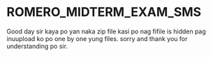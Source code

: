 # ROMERO_MIDTERM_EXAM_SMS
Good day sir kaya po yan naka zip file kasi po nag fifile is hidden pag inuupload ko po one by one yung files. sorry and thank you for understanding po sir.

